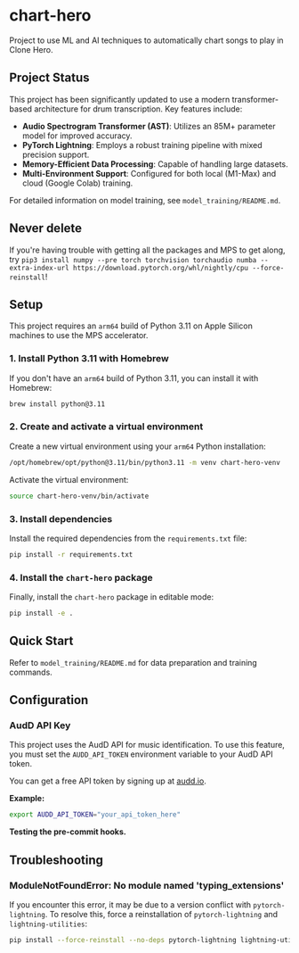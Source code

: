 # chart-hero
Project to use ML and AI techniques to automatically chart songs to play in Clone Hero.

## Project Status

This project has been significantly updated to use a modern transformer-based architecture for drum transcription. Key features include:

- **Audio Spectrogram Transformer (AST)**: Utilizes an 85M+ parameter model for improved accuracy.
- **PyTorch Lightning**: Employs a robust training pipeline with mixed precision support.
- **Memory-Efficient Data Processing**: Capable of handling large datasets.
- **Multi-Environment Support**: Configured for both local (M1-Max) and cloud (Google Colab) training.

For detailed information on model training, see `model_training/README.md`.

## Never delete

If you're having trouble with getting all the packages and MPS to get along, try `pip3 install numpy --pre torch torchvision torchaudio numba --extra-index-url https://download.pytorch.org/whl/nightly/cpu --force-reinstall`!

## Setup

This project requires an `arm64` build of Python 3.11 on Apple Silicon machines to use the MPS accelerator.

### 1. Install Python 3.11 with Homebrew

If you don't have an `arm64` build of Python 3.11, you can install it with Homebrew:

```bash
brew install python@3.11
```

### 2. Create and activate a virtual environment

Create a new virtual environment using your `arm64` Python installation:

```bash
/opt/homebrew/opt/python@3.11/bin/python3.11 -m venv chart-hero-venv
```

Activate the virtual environment:

```bash
source chart-hero-venv/bin/activate
```

### 3. Install dependencies

Install the required dependencies from the `requirements.txt` file:

```bash
pip install -r requirements.txt
```

### 4. Install the `chart-hero` package

Finally, install the `chart-hero` package in editable mode:

```bash
pip install -e .
```

## Quick Start

Refer to `model_training/README.md` for data preparation and training commands.

## Configuration

### AudD API Key

This project uses the AudD API for music identification. To use this feature, you must set the `AUDD_API_TOKEN` environment variable to your AudD API token.

You can get a free API token by signing up at [audd.io](https://audd.io).

**Example:**

```bash
export AUDD_API_TOKEN="your_api_token_here"
```

**Testing the pre-commit hooks.**

## Troubleshooting

### ModuleNotFoundError: No module named 'typing_extensions'

If you encounter this error, it may be due to a version conflict with `pytorch-lightning`. To resolve this, force a reinstallation of `pytorch-lightning` and `lightning-utilities`:

```bash
pip install --force-reinstall --no-deps pytorch-lightning lightning-utilities
```
